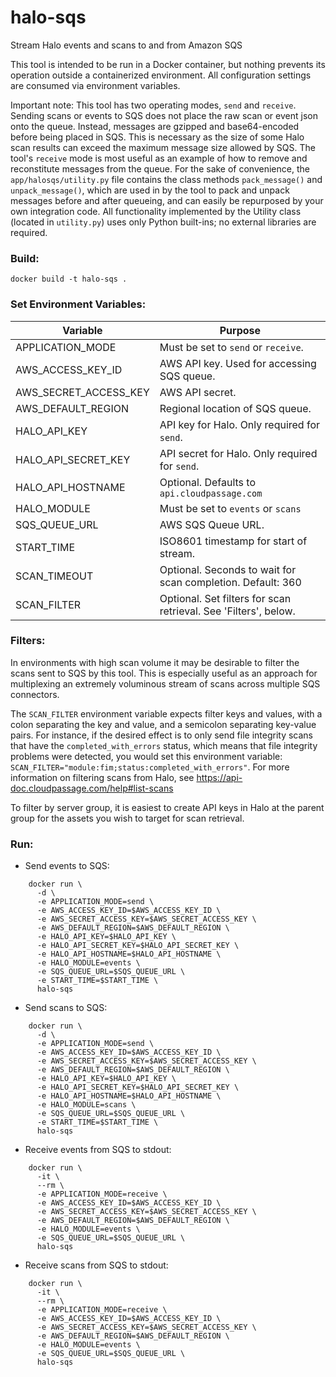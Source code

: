 # halo-sqs
Stream Halo events and scans to and from Amazon SQS


This tool is intended to be run in a Docker container, but nothing prevents its
operation outside a containerized environment.  All configuration settings are
consumed via environment variables.

Important note: This tool has two operating modes, `send` and `receive`.  
Sending scans or events to SQS does not place the raw scan or event json onto
the queue. Instead, messages are gzipped and base64-encoded before being placed
in SQS.  This is necessary as the size of some Halo scan results can exceed
the maximum message size allowed by SQS.  The tool's `receive` mode is most
useful as an example of how to remove and reconstitute messages from the queue.
For the sake of convenience, the `app/halosqs/utility.py` file contains the
class methods `pack_message()` and `unpack_message()`, which are used in by the
tool to pack and unpack messages before and after queueing, and can easily be
repurposed by your own integration code.  All functionality implemented by the
Utility class (located in `utility.py`) uses only Python built-ins; no external
libraries are required.



### Build:

`docker build -t halo-sqs .`

### Set Environment Variables:

| Variable                | Purpose                                                           |
|-------------------------|-------------------------------------------------------------------|
| APPLICATION_MODE        | Must be set to `send` or `receive`.                               |
| AWS_ACCESS_KEY_ID       | AWS API key. Used for accessing SQS queue.                        |
| AWS_SECRET_ACCESS_KEY   | AWS API secret.                                                   |
| AWS_DEFAULT_REGION      | Regional location of SQS queue.                                   |
| HALO_API_KEY            | API key for Halo. Only required for `send`.                       |
| HALO_API_SECRET_KEY     | API secret for Halo. Only required for `send`.                    |
| HALO_API_HOSTNAME       | Optional. Defaults to `api.cloudpassage.com`                      |
| HALO_MODULE             | Must be set to `events` or `scans`                                |
| SQS_QUEUE_URL           | AWS SQS Queue URL.                                                |
| START_TIME              | ISO8601 timestamp for start of stream.                            |
| SCAN_TIMEOUT            | Optional. Seconds to wait for scan completion.  Default: 360      |
| SCAN_FILTER             | Optional. Set filters for scan retrieval.  See 'Filters', below.  |

### Filters:

In environments with high scan volume it may be desirable to filter the scans
sent to SQS by this tool.  This is especially useful as an approach for
multiplexing an extremely voluminous stream of scans across multiple SQS
connectors.

The `SCAN_FILTER` environment variable expects filter keys and values, with a
colon separating the key and value, and a semicolon separating key-value pairs.
For instance, if the desired effect is to only send file integrity scans that
have the `completed_with_errors` status, which means that file integrity
problems were detected, you would set this environment variable:
`SCAN_FILTER="module:fim;status:completed_with_errors"`. For more information
on filtering scans from Halo, see
https://api-doc.cloudpassage.com/help#list-scans

To filter by server group, it is easiest to create API keys in Halo at the
parent group for the assets you wish to target for scan retrieval.

### Run:

* Send events to SQS:

```
    docker run \
      -d \
      -e APPLICATION_MODE=send \
      -e AWS_ACCESS_KEY_ID=$AWS_ACCESS_KEY_ID \
      -e AWS_SECRET_ACCESS_KEY=$AWS_SECRET_ACCESS_KEY \
      -e AWS_DEFAULT_REGION=$AWS_DEFAULT_REGION \
      -e HALO_API_KEY=$HALO_API_KEY \
      -e HALO_API_SECRET_KEY=$HALO_API_SECRET_KEY \
      -e HALO_API_HOSTNAME=$HALO_API_HOSTNAME \
      -e HALO_MODULE=events \
      -e SQS_QUEUE_URL=$SQS_QUEUE_URL \
      -e START_TIME=$START_TIME \
      halo-sqs

```

* Send scans to SQS:

```
    docker run \
      -d \
      -e APPLICATION_MODE=send \
      -e AWS_ACCESS_KEY_ID=$AWS_ACCESS_KEY_ID \
      -e AWS_SECRET_ACCESS_KEY=$AWS_SECRET_ACCESS_KEY \
      -e AWS_DEFAULT_REGION=$AWS_DEFAULT_REGION \
      -e HALO_API_KEY=$HALO_API_KEY \
      -e HALO_API_SECRET_KEY=$HALO_API_SECRET_KEY \
      -e HALO_API_HOSTNAME=$HALO_API_HOSTNAME \
      -e HALO_MODULE=scans \
      -e SQS_QUEUE_URL=$SQS_QUEUE_URL \
      -e START_TIME=$START_TIME \
      halo-sqs

```

* Receive events from SQS to stdout:

```
    docker run \
      -it \
      --rm \
      -e APPLICATION_MODE=receive \
      -e AWS_ACCESS_KEY_ID=$AWS_ACCESS_KEY_ID \
      -e AWS_SECRET_ACCESS_KEY=$AWS_SECRET_ACCESS_KEY \
      -e AWS_DEFAULT_REGION=$AWS_DEFAULT_REGION \
      -e HALO_MODULE=events \
      -e SQS_QUEUE_URL=$SQS_QUEUE_URL \
      halo-sqs

```

* Receive scans from SQS to stdout:

```
    docker run \
      -it \
      --rm \
      -e APPLICATION_MODE=receive \
      -e AWS_ACCESS_KEY_ID=$AWS_ACCESS_KEY_ID \
      -e AWS_SECRET_ACCESS_KEY=$AWS_SECRET_ACCESS_KEY \
      -e AWS_DEFAULT_REGION=$AWS_DEFAULT_REGION \
      -e HALO_MODULE=events \
      -e SQS_QUEUE_URL=$SQS_QUEUE_URL \
      halo-sqs

```
